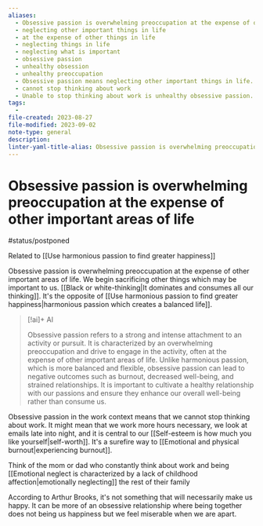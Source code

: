 ```yaml
---
aliases:
  - Obsessive passion is overwhelming preoccupation at the expense of other important areas of life
  - neglecting other important things in life
  - at the expense of other things in life
  - neglecting things in life
  - neglecting what is important
  - obsessive passion
  - unhealthy obsession
  - unhealthy preoccupation
  - Obsessive passion means neglecting other important things in life.
  - cannot stop thinking about work
  - Unable to stop thinking about work is unhealthy obsessive passion.
tags:
  - 
file-created: 2023-08-27
file-modified: 2023-09-02
note-type: general
description: 
linter-yaml-title-alias: Obsessive passion is overwhelming preoccupation at the expense of other important areas of life
---
```


# Obsessive passion is overwhelming preoccupation at the expense of other important areas of life

#status/postponed

Related to [[Use harmonious passion to find greater happiness]]

Obsessive passion is overwhelming preoccupation at the expense of other important areas of life. We begin sacrificing other things which may be important to us. [[Black or white-thinking|It dominates and consumes all our thinking]]. It's the opposite of [[Use harmonious passion to find greater happiness|harmonious passion which creates a balanced life]].

> [!ai]+ AI
>
> Obsessive passion refers to a strong and intense attachment to an activity or pursuit. It is characterized by an overwhelming preoccupation and drive to engage in the activity, often at the expense of other important areas of life. Unlike harmonious passion, which is more balanced and flexible, obsessive passion can lead to negative outcomes such as burnout, decreased well-being, and strained relationships. It is important to cultivate a healthy relationship with our passions and ensure they enhance our overall well-being rather than consume us.

Obsessive passion in the work context means that we cannot stop thinking about work. It might mean that we work more hours necessary, we look at emails late into night, and it is central to our [[Self-esteem is how much you like yourself|self-worth]]. It's a surefire way to [[Emotional and physical burnout|experiencing burnout]].

Think of the mom or dad who constantly think about work and being [[Emotional neglect is characterized by a lack of childhood affection|emotionally neglecting]] the rest of their family

According to Arthur Brooks, it's not something that will necessarily make us happy. It can be more of an obsessive relationship where being together does not being us happiness but we feel miserable when we are apart.
